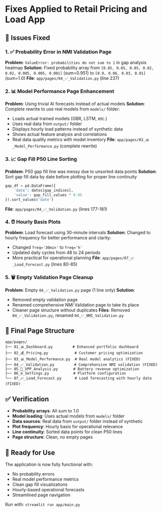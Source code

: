 # Fixes Applied to Retail Pricing and Load App

## 🔧 Issues Fixed

### 1. ✅ Probability Error in NMI Validation Page
**Problem**: `ValueError: probabilities do not sum to 1` in gap analysis heatmap
**Solution**: Fixed probability array from `[0.85, 0.05, 0.05, 0.02, 0.02, 0.005, 0.005, 0.001]` (sum=0.951) to `[0.9, 0.06, 0.03, 0.01]` (sum=1.0)
**File**: `app/pages/04_✅_Validation.py` (line 237)

### 2. 📊 Model Performance Page Enhancement  
**Problem**: Using trivial AI forecasts instead of actual models
**Solution**: Complete rewrite to use real models from `models/` folder:
- Loads actual trained models (GBR, LSTM, etc.)
- Uses real data from `output/` folder
- Displays hourly load patterns instead of synthetic data
- Shows actual feature analysis and correlations
- Real data quality metrics with model inventory
**File**: `app/pages/03_📊_Model_Performance.py` (complete rewrite)

### 3. 📈 Gap Fill P50 Line Sorting
**Problem**: P50 gap fill line was messy due to unsorted data points
**Solution**: Sort gap fill data by date before plotting for proper line continuity
```python
gap_df = pd.DataFrame({
    'date': dates[gap_indices], 
    'value': gap_fill_values * 0.95
}).sort_values('date')
```
**File**: `app/pages/04_✅_Validation.py` (lines 177-181)

### 4. ⏰ Hourly Basis Plots
**Problem**: Load forecast using 30-minute intervals 
**Solution**: Changed to hourly frequency for better performance and clarity:
- Changed `freq='30min'` to `freq='h'` 
- Updated daily cycles from 48 to 24 periods
- More practical for operational planning
**File**: `app/pages/07_📈_Load_Forecast.py` (lines 80-85)

### 5. 🗑️ Empty Validation Page Cleanup
**Problem**: Empty `04_✅_Validation.py` page (1 line only)
**Solution**: 
- Removed empty validation page
- Renamed comprehensive NMI Validation page to take its place
- Cleaner page structure without duplicates
**Files**: Removed `04_✅_Validation.py`, renamed `04_✅_NMI_Validation.py`

## 🎯 Final Page Structure

```
app/pages/
├── 01_📊_Dashboard.py         # Enhanced portfolio dashboard
├── 02_💰_Pricing.py            # Customer pricing optimization  
├── 03_📊_Model_Performance.py  # Real model analytics (FIXED)
├── 04_✅_Validation.py         # Comprehensive NMI validation (FIXED)
├── 05_🔋_VPP_Analysis.py       # Battery revenue optimization
├── 06_⚙️_Settings.py           # Platform configuration
└── 07_📈_Load_Forecast.py      # Load forecasting with hourly data (FIXED)
```

## ✅ Verification

- **Probability arrays**: All sum to 1.0
- **Model loading**: Uses actual models from `models/` folder
- **Data sources**: Real data from `output/` folder instead of synthetic
- **Plot frequency**: Hourly basis for operational relevance
- **Line continuity**: Sorted data points for clean P50 lines
- **Page structure**: Clean, no empty pages

## 🚀 Ready for Use

The application is now fully functional with:
- No probability errors
- Real model performance metrics
- Clean gap fill visualizations  
- Hourly-based operational forecasts
- Streamlined page navigation

Run with: `streamlit run app/main.py`